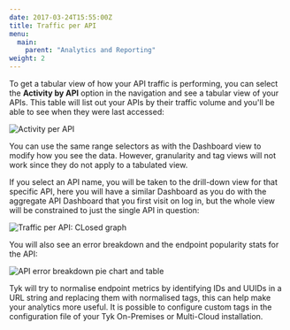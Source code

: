 ```yaml
---
date: 2017-03-24T15:55:00Z
title: Traffic per API
menu:
  main:
    parent: "Analytics and Reporting"
weight: 2 
---
```


To get a tabular view of how your API traffic is performing, you can select the **Activity by API** option in the navigation and see a tabular view of your APIs. This table will list out your APIs by their traffic volume and you'll be able to see when they were last accessed:

![Activity per API](/docs/img/2.10/traffic_per_api.png)

You can use the same range selectors as with the Dashboard view to modify how you see the data. However, granularity and tag views will not work since they do not apply to a tabulated view.

If you select an API name, you will be taken to the drill-down view for that specific API, here you will have a similar Dashboard as you do with the aggregate API Dashboard that you first visit on log in, but the whole view will be constrained to just the single API in question:

![Traffic per API: CLosed graph](/docs/img/dashboard/usage-data/activity_dashboard_2.5.png)

You will also see an error breakdown and the endpoint popularity stats for the API:

![API error breakdown pie chart and table](/docs/img/dashboard/usage-data/errors_and_endpoints_2.5.png)

Tyk will try to normalise endpoint metrics by identifying IDs and UUIDs in a URL string and replacing them with normalised tags, this can help make your analytics more useful. It is possible to configure custom tags in the configuration file of your Tyk On-Premises or Multi-Cloud installation.